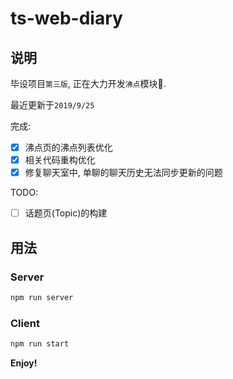 # ts-web-diary

## 说明

毕设项目`第三版`,  正在大力开发`沸点`模块🚧.

最近更新于`2019/9/25`

完成:

- [x] 沸点页的沸点列表优化
- [x] 相关代码重构优化
- [x] 修复聊天室中, 单聊的聊天历史无法同步更新的问题

TODO:

- [ ] 话题页(Topic)的构建

## 用法

### Server

```bash
npm run server
```

### Client

```bash
npm run start
```

**Enjoy!**